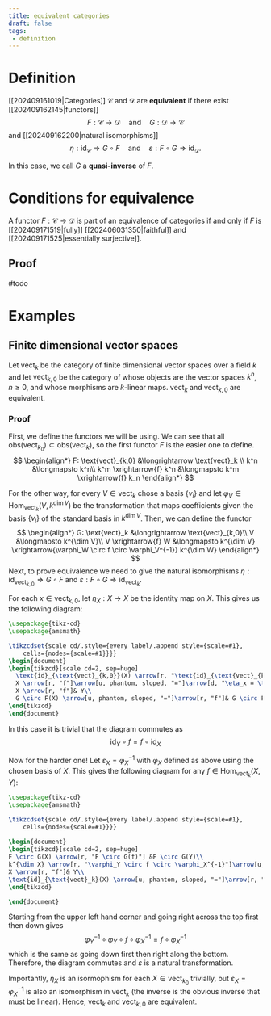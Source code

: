 ```yaml
---
title: equivalent categories
draft: false
tags:
 - definition
---
```

# Definition
[[202409161019|Categories]] $\mathcal{C}$ and $\mathcal{D}$ are **equivalent** if there exist [[202409162145|functors]] 
$$
F:\mathcal{C} \longrightarrow \mathcal{D}
\quad \text{and} \quad G: \mathcal{D} \longrightarrow \mathcal{C}$$
and [[202409162200|natural isomorphisms]] 
$$
\eta: \text{id}_\mathcal{C} \Longrightarrow G \circ F \quad \text{and} \quad \varepsilon:F \circ G \Longrightarrow \text{id}_\mathcal{D}.
$$

In this case, we call $G$ a **quasi-inverse** of $F$. 

# Conditions for equivalence
A functor $F: \mathcal{C} \to \mathcal{D}$ is part of an equivalence of categories if and only if $F$ is [[202409171519|fully]] [[202406031350|faithful]] and [[202409171525|essentially surjective]]. 

## Proof
#todo

# Examples
## Finite dimensional vector spaces
Let $\text{vect}_k$ be the category of finite dimensional vector spaces over a field $k$ and let $\text{vect}_{k,0}$ be the category of whose objects are the vector spaces $k^n$, $n \geq 0$, and whose morphisms are $k$-linear maps. 
$\text{vect}_k$ and $\text{vect}_{k,0}$ are equivalent.

### Proof
First, we define the functors we will be using. 
We can see that all $\text{obs}(\text{vect}_{k_0}) \subset \text{obs}(\text{vect}_k)$, so the first functor $F$ is the easier one to define. 
$$
\begin{align*}
  F: \text{vect}_{k,0} &\longrightarrow \text{vect}_k \\
  k^n &\longmapsto k^n\\
  k^m \xrightarrow{f} k^n &\longmapsto k^m \xrightarrow{f} k_n
\end{align*}
$$

For the other way, for every $V \in \text{vect}_k$ chose a basis $\{v_i\}$ and let $\varphi_V \in \text{Hom}_{\text{vect}_k}(V, k^{\dim V})$ be the transformation that maps coefficients given the basis $\{v_i\}$  of the standard basis in $k^{\dim V}$. 
Then, we can define the functor
$$
\begin{align*}
  G:  \text{vect}_k &\longrightarrow \text{vect}_{k,0}\\
  V &\longmapsto k^{\dim V}\\
  V \xrightarrow{f} W &\longmapsto k^{\dim V} \xrightarrow{\varphi_W \circ f \circ \varphi_V^{-1}} k^{\dim W}
\end{align*}
$$
Next, to prove equivalence we need to give the natural isomorphisms $\eta: \text{id}_{\text{vect}_{k,0}}\Rightarrow G \circ F$ and $\varepsilon:F \circ G \Rightarrow \text{id}_{\text{vect}_k}$.

For each $x \in \text{vect}_{k,0}$, let $\eta_X:X \to X$ be the identity map on $X$. 
This gives us the following diagram:
```tikz
\usepackage{tikz-cd}
\usepackage{amsmath}

\tikzcdset{scale cd/.style={every label/.append style={scale=#1},
    cells={nodes={scale=#1}}}}
\begin{document}
\begin{tikzcd}[scale cd=2, sep=huge]
  \text{id}_{\text{vect}_{k,0}}(X) \arrow[r, "\text{id}_{\text{vect}_{k,0}}(f)"] &\text{id}_{\text{vect}_{k,0}}(Y) \\
  X \arrow[r, "f"]\arrow[u, phantom, sloped, "="]\arrow[d, "\eta_x = \text{id}_X", swap]& Y\arrow[d, "\eta_Y = \text{id}_Y"]\arrow[u, phantom, sloped, "="]\\
  X \arrow[r, "f"]& Y\\
  G \circ F(X) \arrow[u, phantom, sloped, "="]\arrow[r, "f"]& G \circ F(Y)\arrow[u, phantom, sloped, "="]
\end{tikzcd}
\end{document}
```

In this case it is trivial that the diagram commutes as 
$$\text{id}_Y \circ f = f \circ \text{id}_X$$

Now for the harder one! 
Let $\varepsilon_X = \varphi_X^{-1}$ with $\varphi_X$ defined as above using the chosen basis of $X$.
This gives the following diagram for any $f \in \text{Hom}_{\text{vect}_k}(X, Y)$:
```tikz
\usepackage{tikz-cd}
\usepackage{amsmath}

\tikzcdset{scale cd/.style={every label/.append style={scale=#1},
    cells={nodes={scale=#1}}}}
	
\begin{document}
\begin{tikzcd}[scale cd=2, sep=huge]
F \circ G(X) \arrow[r, "F \circ G(f)"] &F \circ G(Y)\\
k^{\dim X} \arrow[r, "\varphi_Y \circ f \circ \varphi_X^{-1}"]\arrow[u, phantom, sloped, "="]\arrow[d, "\varepsilon_X = \varphi_X^{-1}", swap]& k^{\dim Y}\arrow[d, "\varepsilon_Y = \varphi_Y^{-1}"]\arrow[u, phantom, sloped, "="]\\
X \arrow[r, "f"]& Y\\
\text{id}_{\text{vect}_k}(X) \arrow[u, phantom, sloped, "="]\arrow[r, "\text{id}_{\text{vect}_k}(f)"]& \text{id}_{\text{vect}_k}(Y) \arrow[u, phantom, sloped, "="]
\end{tikzcd}

\end{document}
```

Starting from the upper left hand corner and going right across the top first then down gives
$$\varphi_Y^{-1} \circ \varphi_Y \circ f \circ \varphi_X^{-1} = f \circ \varphi_X^{-1}$$
which is the same as going down first then right along the bottom. 
Therefore, the diagram commutes and $\varepsilon$ is a natural transformation. 

Importantly, $\eta_X$ is an isormophism for each $X \in \text{vect}_{k_0}$ trivially, but $\varepsilon_X = \varphi_X^{-1}$ is also an isomorphism in $\text{vect}_k$ (the inverse is the obvious inverse that must be linear). 
Hence, $\text{vect}_k$ and $\text{vect}_{k,0}$ are equivalent. 
